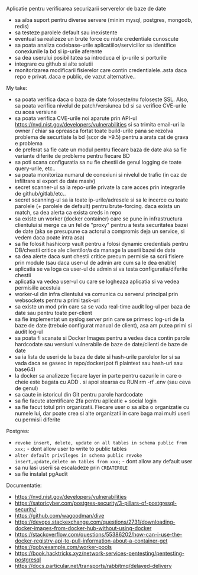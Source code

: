 Aplicatie pentru verificarea securizarii serverelor de baze de date

- sa aiba suport pentru diverse servere (minim mysql, postgres, mongodb, redis)
- sa testeze parolele default sau inexistente
- eventual sa realizeze un brute force cu niste credentiale cunoscute
- sa poata analiza codebase-urile aplicatiilor/serviciilor sa identifice conexiunile la bd si ip-urile aferente
- sa dea userului posibilitatea sa introduca el ip-urile si porturile
- integrare cu github si alte solutii
- monitorizarea modificarii fisierelor care contin credentialele..asta daca repo e privat..daca e public, de vazut alternative..

My take:

- sa poata verifica daca o baza de date foloseste/nu foloseste SSL. Also, sa poata verifica nivelul de patch/versiunea bd si sa verifice CVE-urile cu acea versiune
- sa poata verifica CVE-urile noi aparute prin API-ul https://nvd.nist.gov/developers/vulnerabilities si sa trimita email-uri la owner / chiar sa opreasca fortat toate build-urile pana se rezolva problema de securtiate la bd (scor de >9.5) pentru a arata cat de grava e problema
- de preferat sa fie cate un modul pentru fiecare baza de date aka sa fie variante diferite de probleme pentru fiecare BD
- sa poti scana configuratia sa nu fie chestii de genul logging de toate query-urile, etc..
- sa poata monitoriza numarul de conexiuni si nivelul de trafic (in caz de infiltrare si export de date masiv)
- secret scanner-ul sa ia repo-urile private la care acces prin integrarile de github/gitlab/etc..
- secret scanning-ul sa ia toate ip-urile/adresele si sa le incerce cu toate parolele (+ parolele de default) pentru brute-forcing. daca exista un match, sa dea alerta ca exista creds in repo
- sa existe un worker (docker container) care se pune in infrastructura clientului si merge ca un fel de "proxy" pentru a testa securitatea bazei de date (aka se presupune ca actorul a compromis deja un service, si vedem daca poate intra asa)
- sa fie folosit hashicorp vault pentru a folosi dynamic credentials pentru DB/chestii critice ale clientilor/a da manage la userii bazei de date
- sa dea alerte daca sunt chestii critice precum permisie sa scrii fisiere prin module (sau daca user-ul de admin are cum sa le dea enable)
- aplicatia se va loga ca user-ul de admin si va testa configuratia/diferite chestii
- aplicatia va vedea user-ul cu care se logheaza aplicatia si va vedea permisiile acestuia
- worker-ul din infra clientului va comunica cu serverul principal prin websockets pentru a primi task-uri
- sa existe un mod prin care sa se vada real-time audit log-ul per baza de date sau pentru toate per-client
- sa fie implementat un syslog server prin care se primesc log-uri de la baze de date (trebuie configurat manual de client), asa am putea primi si audit log-ul
- sa poata fi scanate si Docker Images pentru a vedea daca contin parole hardcodate sau versiuni vulnerabile de baze de date/clienti de baze de date
- sa ia lista de useri de la baza de date si hash-urile parolelor lor si sa vada daca se gasesc in repo/docker(pot fi plaintext sau hash-uri sau base64)
- la docker sa analizeze fiecare layer in parte pentru cazurile in care o cheie este bagata cu ADD . si apoi stearsa cu RUN rm -rf .env (sau ceva de genul)
- sa caute in istoricul din Git pentru parole hardcodate
- sa fie facute atentificare 2fa pentru aplicatie + social login
- sa fie facut totul prin organizatii. Fiecare user o sa aiba o organizatie cu numele lui, dar poate crea si alte organizatii in care baga mai multi useri cu permisii diferite

Postgres:

- `revoke insert, delete, update on all tables in schema public from xxx;` - dont allow user to write to public tables
- `alter default privileges in schema public revoke insert,update,delete on tables from xxx;` - dont allow any default user
- sa nu lasi userii sa escaladeze prin `CREATEROLE`
- sa fie instalat pgAudit

Documentatie:

- https://nvd.nist.gov/developers/vulnerabilities
- https://satoricyber.com/postgres-security/3-pillars-of-postgresql-security/
- https://github.com/wagoodman/dive
- https://devops.stackexchange.com/questions/2731/downloading-docker-images-from-docker-hub-without-using-docker
- https://stackoverflow.com/questions/55386202/how-can-i-use-the-docker-registry-api-to-pull-information-about-a-container-get
- https://gobyexample.com/worker-pools
- https://book.hacktricks.xyz/network-services-pentesting/pentesting-postgresql
- https://docs.particular.net/transports/rabbitmq/delayed-delivery
